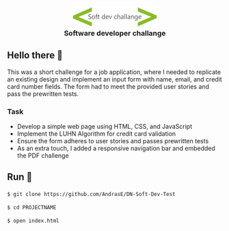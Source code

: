 <h3 align="center">
  <a href="https://andrase.github.io/DN-Soft-Dev-Test/" target="_blank" rel="noopener noreferrer">
  <img src="https://github.com/AndrasE/raw-readme/blob/36809e099018f4297ae710817bab6e90dc8c9737/logo/soft-dev-hallange-readme.png" width="200px">
  </a>
  <br/>
Software developer challange
</h3>

## Hello there 👋

This was a short challenge for a job application, where I needed to replicate an existing design and implement an input form with name, email, and credit card number fields. The form had to meet the provided user stories and pass the prewritten tests.

### Task

- Develop a simple web page using HTML, CSS, and JavaScript
- Implement the LUHN Algorithm for credit card validation
- Ensure the form adheres to user stories and passes prewritten tests
- As an extra touch, I added a responsive navigation bar and embedded the PDF challenge

## Run 🚀

`
$ git clone https://github.com/AndrasE/DN-Soft-Dev-Test
`

`
$ cd PROJECTNAME
`

`
$ open index.html
`
